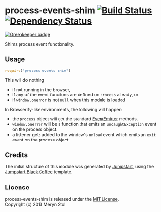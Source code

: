 # process-events-shim [![Build Status](https://travis-ci.org/meryn/process-events-shim.png?branch=master)](https://travis-ci.org/meryn/process-events-shim) [![Dependency Status](https://david-dm.org/meryn/process-events-shim.png)](https://david-dm.org/meryn/process-events-shim)

[![Greenkeeper badge](https://badges.greenkeeper.io/braveg1rl/process-events-shim.svg)](https://greenkeeper.io/)

Shims process event functionality.

## Usage

```javascript
require("process-events-shim")
```

This will do nothing 

* if not running in the browser,
* if any of the event functions are defined on `process` already, or
* if `window.onerror` is not `null` when this module is loaded

In Browserify-like environments, the following will happen:

* the `process` object will get the standard [EventEmitter](http://nodejs.org/api/events.html) methods.
* `window.onerror` will be a function that emits an `uncaughtException` event on the process object.
* a listener gets added to the window's `unload` event which emits an `exit` event on the process object.

## Credits

The initial structure of this module was generated by [Jumpstart](https://github.com/meryn/jumpstart), using the [Jumpstart Black Coffee](https://github.com/meryn/jumpstart-black-coffee) template.

## License

process-events-shim is released under the [MIT License](http://opensource.org/licenses/MIT).  
Copyright (c) 2013 Meryn Stol  